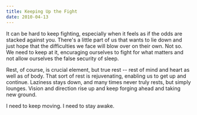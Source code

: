 ```yaml
---
title: Keeping Up the Fight
date: 2010-04-13
---
```


It can be hard to keep fighting, especially when it feels as if the odds are stacked against you. There's a little part of us that wants to lie down and just hope that the difficulties we face will blow over on their own. Not so. We need to keep at it, encuraging ourselves to fight for what matters and not allow ourselves the false security of sleep.

Rest, of course, is crucial element, but true rest -- rest of mind and heart as well as of body. That sort of rest is rejuvenating, enabling us to get up and continue. Laziness stays down, and many times never truly rests, but simply lounges. Vision and direction rise up and keep forging ahead and taking new ground.

I need to keep moving. I need to stay awake.